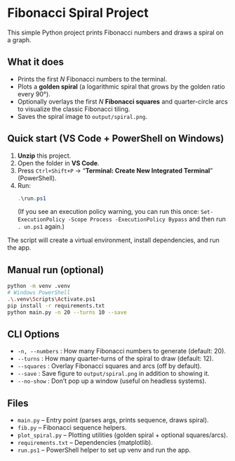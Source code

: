 # Fibonacci Spiral Project
This simple Python project prints Fibonacci numbers and draws a spiral on a graph.

## What it does
- Prints the first _N_ Fibonacci numbers to the terminal.
- Plots a **golden spiral** (a logarithmic spiral that grows by the golden ratio every 90°).
- Optionally overlays the first _N_ **Fibonacci squares** and quarter-circle arcs to visualize the classic Fibonacci tiling.
- Saves the spiral image to `output/spiral.png`.

## Quick start (VS Code + PowerShell on Windows)
1. **Unzip** this project.
2. Open the folder in **VS Code**.
3. Press `Ctrl+Shift+P` → “**Terminal: Create New Integrated Terminal**” (PowerShell).
4. Run:
   ```powershell
   .\run.ps1
   ```
   (If you see an execution policy warning, you can run this once: 
   `Set-ExecutionPolicy -Scope Process -ExecutionPolicy Bypass` and then run `.
un.ps1` again.)

The script will create a virtual environment, install dependencies, and run the app.

## Manual run (optional)
```bash
python -m venv .venv
# Windows PowerShell
.\.venv\Scripts\Activate.ps1
pip install -r requirements.txt
python main.py -n 20 --turns 10 --save
```
## CLI Options
- `-n, --numbers` : How many Fibonacci numbers to generate (default: 20).
- `--turns`       : How many quarter-turns of the spiral to draw (default: 12).
- `--squares`     : Overlay Fibonacci squares and arcs (off by default).
- `--save`        : Save figure to `output/spiral.png` in addition to showing it.
- `--no-show`     : Don’t pop up a window (useful on headless systems).

## Files
- `main.py`           – Entry point (parses args, prints sequence, draws spiral).
- `fib.py`            – Fibonacci sequence helpers.
- `plot_spiral.py`    – Plotting utilities (golden spiral + optional squares/arcs).
- `requirements.txt`  – Dependencies (matplotlib).
- `run.ps1`           – PowerShell helper to set up venv and run the app.
